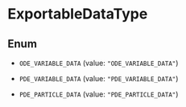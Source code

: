 

# ExportableDataType

## Enum


* `ODE_VARIABLE_DATA` (value: `"ODE_VARIABLE_DATA"`)

* `PDE_VARIABLE_DATA` (value: `"PDE_VARIABLE_DATA"`)

* `PDE_PARTICLE_DATA` (value: `"PDE_PARTICLE_DATA"`)



